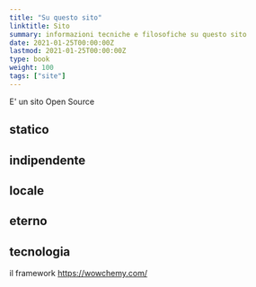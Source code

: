 ```yaml
---
title: "Su questo sito"
linktitle: Sito
summary: informazioni tecniche e filosofiche su questo sito
date: 2021-01-25T00:00:00Z
lastmod: 2021-01-25T00:00:00Z
type: book
weight: 100
tags: ["site"]
---
```


E' un sito Open Source
## statico
## indipendente
## locale
## eterno

## tecnologia
il framework <https://wowchemy.com/>